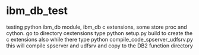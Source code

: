 # ibm_db_test
testing python ibm_db module, ibm_db c extensions, some store proc and cython.
go to directory cextensions type
python setup.py build 
to create the c extensions
also while there type
python compile_code_spserver_udfsrv.py
this will compile spserver and udfsrv and copy to the DB2 function directory
